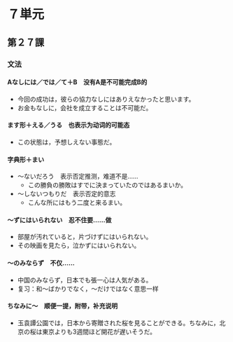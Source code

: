 # ７単元
## 第２７課
### 文法
#### Aなしには／では／て＋B　没有A是不可能完成B的

- 今回の成功は，彼らの協力なしにはありえなかったと思います。
- お金もなしに，会社を成立することは不可能だ。

#### ます形＋える／うる　也表示为动词的可能态

- この状態は，予想しえない事態だ。

#### 字典形＋まい

- ～ないだろう　表示否定推测，难道不是……
	- この勝負の勝敗はすでに決まっていたのではあるまいか。
- ～しないつもりだ　表示否定的意志
	- こんな所にはもう二度と来るまい。

#### ～ずにはいられない　忍不住要……做

- 部屋が汚れていると，片づけずにはいられない。
- その映画を見たら，泣かずにはいられない。

#### ～のみならず　不仅……

- 中国のみならず，日本でも張一心は人気がある。
- 复习：和～ばかりでなく，～だけではなく意思一样

#### ちなみに～　顺便一提，附带，补充说明

- 玉袁譚公園では，日本から寄贈された桜を見ることができる。ちなみに，北京の桜は東京よりも3週間ほど開花が遅いそうだ。